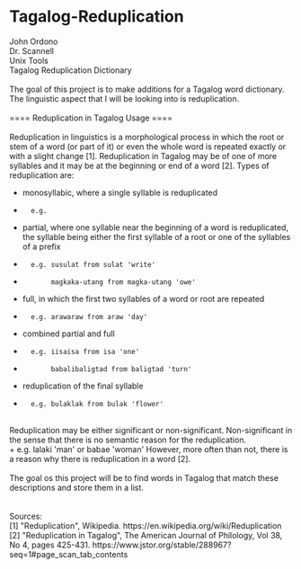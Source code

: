 # Tagalog-Reduplication
John Ordono<br />
Dr. Scannell<br />
Unix Tools<br />
Tagalog Reduplication Dictionary<br />
<br />
The goal of this project is to make additions for a Tagalog word dictionary.<br />
The linguistic aspect that I will be looking into is reduplication.<br />
<br />
==== Reduplication in Tagalog Usage ====<br />
<br />
Reduplication in linguistics is a morphological process in which the root or stem
of a word (or part of it) or even the whole word is repeated exactly or with a 
slight change [1]. Reduplication in Tagalog may be of one of more syllables and
it may be at the beginning or end of a word [2]. Types of reduplication are:<br />
*	monosyllabic, where a single syllable is reduplicated<br />
+		e.g. 
*	partial, where one syllable near the beginning of a word is
	 reduplicated, the syllable being either the first syllable of 
	 a root or one of the syllables of a prefix<br />
+		e.g. susulat from sulat 'write'
+		     magkaka-utang from magka-utang 'owe'
*	full, in which the first two syllables of a word or root are repeated<br />
+		e.g. arawaraw from araw 'day'
*	combined partial and full<br />
+		e.g. iisaisa from isa 'one'
+		     babalibaligtad from baligtad 'turn'
*	reduplication of the final syllable<br />
+		e.g. bulaklak from bulak 'flower'
<br />		
Reduplication may be either significant or non-significant. Non-significant in the
sense that there is no semantic reason for the reduplication.<br /> 
+	e.g. lalaki 'man' or babae 'woman'
However, more often than not, there is a reason why there is reduplication in a word [2].<br />
<br />
The goal os this project will be to find words in Tagalog that match these descriptions
and store them in a list.<br />
<br />
<br />
Sources:<br />
[1] "Reduplication", Wikipedia. https://en.wikipedia.org/wiki/Reduplication<br />
[2] "Reduplication in Tagalog", The American Journal of Philology, Vol 38, No 4, pages 425-431. https://www.jstor.org/stable/288967?seq=1#page_scan_tab_contents
